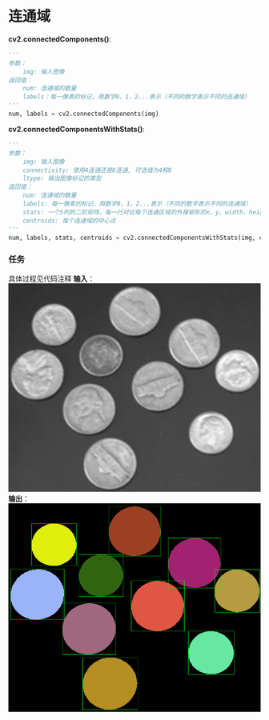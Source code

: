 # 连通域
**cv2.connectedComponents()**:  
```python
'''
参数：
    img: 输入图像
返回值：
    num: 连通域的数量
    labels：每一像素的标记，用数字0、1、2...表示（不同的数字表示不同的连通域）
'''
num, labels = cv2.connectedComponents(img)
```  
**cv2.connectedComponentsWithStats()**:
```python
'''
参数：
    img: 输入图像
    connectivity: 使用4连通还是8连通, 可选值为4和8
    ltype: 输出图像标记的类型
返回值：
    num: 连通域的数量
    labels: 每一像素的标记，用数字0、1、2...表示（不同的数字表示不同的连通域）
    stats: 一个5列的二阶矩阵，每一行对应每个连通区域的外接矩形的x、y、width、height和面积
    centroids: 每个连通域的中心点
'''
num, labels, stats, centroids = cv2.connectedComponentsWithStats(img, connectivity=8, ltype=None)
```  
### 任务
具体过程见代码注释
**输入**：  
![input](image/10.png)  
**输出**：  
![output](image/output.png)  
